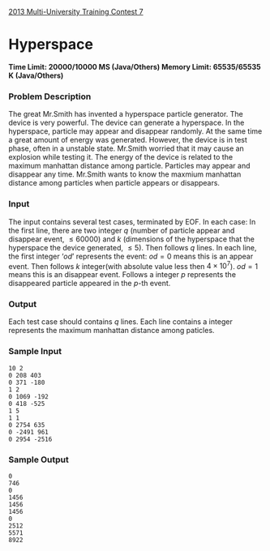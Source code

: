 [2013 Multi-University Training Contest 7](http://acm.hdu.edu.cn/search.php?field=problem&key=2013+Multi-University+Training+Contest+7&source=1&searchmode=source)

# Hyperspace

**Time Limit: 20000/10000 MS (Java/Others)    Memory Limit: 65535/65535 K (Java/Others)**

### Problem Description

The great Mr.Smith has invented a hyperspace particle generator. The device is very powerful. The device can generate a hyperspace. In the hyperspace, particle may appear and disappear randomly. At the same time a great amount of energy was generated.
However, the device is in test phase, often in a unstable state. Mr.Smith worried that it may cause an explosion while testing it. The energy of the device is related to the maximum manhattan distance among particle.
Particles may appear and disappear any time. Mr.Smith wants to know the maxmium manhattan distance among particles when particle appears or disappears.

### Input

The input contains several test cases, terminated by EOF.
In each case: In the first line, there are two integer $q$ (number of particle appear and disappear event, $≤60000$) and $k$ (dimensions of the hyperspace that the hyperspace the device generated, $≤5$). Then follows $q$ lines. In each line, the first integer ‘$od$’ represents the event: $od = 0$ means this is an appear
event. Then follows $k$ integer(with absolute value less then $4 × 10^7$). $od = 1$ means this is an disappear event. Follows a integer $p$ represents the disappeared particle appeared in the $p$-th event.

### Output

Each test case should contains $q$ lines. Each line contains a integer represents the maximum manhattan distance among paticles.

### Sample Input

```
10 2
0 208 403
0 371 -180
1 2
0 1069 -192
0 418 -525
1 5
1 1
0 2754 635
0 -2491 961
0 2954 -2516
```

### Sample Output

```
0
746
0
1456
1456
1456
0
2512
5571
8922
```
